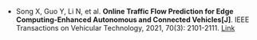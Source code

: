 * Song X, Guo Y, Li N, et al. <b>Online Traffic Flow Prediction for Edge Computing-Enhanced Autonomous and Connected Vehicles[J]</b>. IEEE Transactions on Vehicular Technology, 2021, 70(3): 2101-2111. [Link](https://ieeexplore.ieee.org/abstract/document/9347714/)